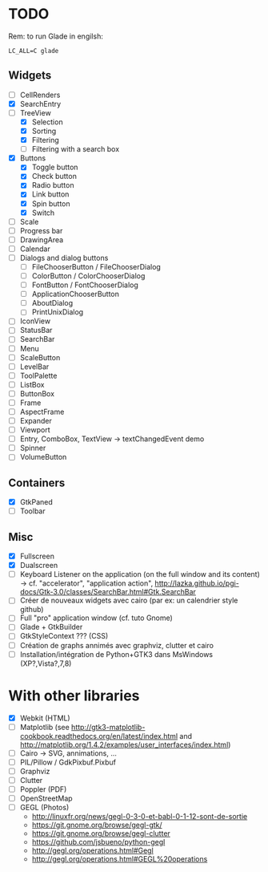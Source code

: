 # TODO

Rem: to run Glade in engilsh:

```
LC_ALL=C glade
```

## Widgets

- [ ] CellRenders
- [x] SearchEntry
- [ ] TreeView
    - [x] Selection
    - [x] Sorting
    - [x] Filtering
    - [ ] Filtering with a search box
- [x] Buttons
    - [x] Toggle button
    - [x] Check button
    - [x] Radio button
    - [x] Link button
    - [x] Spin button
    - [x] Switch
- [ ] Scale
- [ ] Progress bar
- [ ] DrawingArea
- [ ] Calendar
- [ ] Dialogs and dialog buttons
    - [ ] FileChooserButton / FileChooserDialog
    - [ ] ColorButton / ColorChooserDialog
    - [ ] FontButton / FontChooserDialog
    - [ ] ApplicationChooserButton
    - [ ] AboutDialog
    - [ ] PrintUnixDialog
- [ ] IconView
- [ ] StatusBar
- [ ] SearchBar
- [ ] Menu
- [ ] ScaleButton
- [ ] LevelBar
- [ ] ToolPalette
- [ ] ListBox
- [ ] ButtonBox
- [ ] Frame
- [ ] AspectFrame
- [ ] Expander
- [ ] Viewport
- [ ] Entry, ComboBox, TextView -> textChangedEvent demo
- [ ] Spinner
- [ ] VolumeButton

## Containers

- [x] GtkPaned
- [ ] Toolbar

## Misc

- [x] Fullscreen
- [x] Dualscreen
- [ ] Keyboard Listener on the application (on the full window and its content) -> cf. "accelerator", "application action", http://lazka.github.io/pgi-docs/Gtk-3.0/classes/SearchBar.html#Gtk.SearchBar
- [ ] Créer de nouveaux widgets avec cairo (par ex: un calendrier style github)
- [ ] Full "pro" application window (cf. tuto Gnome)
- [ ] Glade + GtkBuilder
- [ ] GtkStyleContext ??? (CSS)
- [ ] Création de graphs annimés avec graphviz, clutter et cairo
- [ ] Installation/intégration de Python+GTK3 dans MsWindows (XP?,Vista?,7,8)

# With other libraries

- [x] Webkit (HTML)
- [ ] Matplotlib (see http://gtk3-matplotlib-cookbook.readthedocs.org/en/latest/index.html and http://matplotlib.org/1.4.2/examples/user_interfaces/index.html)
- [ ] Cairo -> SVG, annimations, ...
- [ ] PIL/Pillow / GdkPixbuf.Pixbuf
- [ ] Graphviz
- [ ] Clutter
- [ ] Poppler (PDF)
- [ ] OpenStreetMap
- [ ] GEGL (Photos)
    - http://linuxfr.org/news/gegl-0-3-0-et-babl-0-1-12-sont-de-sortie
    - https://git.gnome.org/browse/gegl-gtk/
    - https://git.gnome.org/browse/gegl-clutter
    - https://github.com/jsbueno/python-gegl
    - http://gegl.org/operations.html#Gegl
    - http://gegl.org/operations.html#GEGL%20operations

